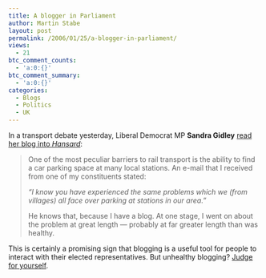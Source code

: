 ```yaml
---
title: A blogger in Parliament
author: Martin Stabe
layout: post
permalink: /2006/01/25/a-blogger-in-parliament/
views:
  - 21
btc_comment_counts:
  - 'a:0:{}'
btc_comment_summary:
  - 'a:0:{}'
categories:
  - Blogs
  - Politics
  - UK
---
```

In a transport debate yesterday, Liberal Democrat MP **Sandra Gidley** [read her blog into *Hansard*][1]:

> One of the most peculiar barriers to rail transport is the ability to find a car parking space at many local stations. An e-mail that I received from one of my constituents stated:
> 
> *&ldquo;I know you have experienced the same problems which we (from villages) all face over parking at stations in our area.&rdquo;*
> 
> He knows that, because I have a blog. At one stage, I went on about the problem at great length &mdash; probably at far greater length than was healthy.

This is certainly a promising sign that blogging is a useful tool for people to interact with their elected representatives. But unhealthy blogging? [Judge for yourself][2].

 [1]: http://www.theyworkforyou.com/whall/?gid=2006-01-24a.353.1
 [2]: http://romseyredhead.blogspot.com/2004/10/let-train-take-strain.html